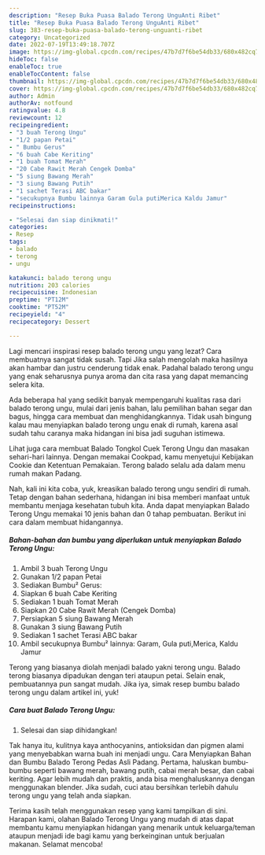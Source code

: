 ```yaml
---
description: "Resep Buka Puasa Balado Terong UnguAnti Ribet"
title: "Resep Buka Puasa Balado Terong UnguAnti Ribet"
slug: 383-resep-buka-puasa-balado-terong-unguanti-ribet
category: Uncategorized
date: 2022-07-19T13:49:18.707Z
image: https://img-global.cpcdn.com/recipes/47b7d7f6be54db33/680x482cq70/balado-terong-ungu-foto-resep-utama.jpg
hideToc: false
enableToc: true
enableTocContent: false
thumbnail: https://img-global.cpcdn.com/recipes/47b7d7f6be54db33/680x482cq70/balado-terong-ungu-foto-resep-utama.jpg
cover: https://img-global.cpcdn.com/recipes/47b7d7f6be54db33/680x482cq70/balado-terong-ungu-foto-resep-utama.jpg
author: Admin
authorAv: notfound
ratingvalue: 4.8
reviewcount: 12
recipeingredient:
- "3 buah Terong Ungu"
- "1/2 papan Petai"
- " Bumbu Gerus"
- "6 buah Cabe Keriting"
- "1 buah Tomat Merah"
- "20 Cabe Rawit Merah Cengek Domba"
- "5 siung Bawang Merah"
- "3 siung Bawang Putih"
- "1 sachet Terasi ABC bakar"
- "secukupnya Bumbu lainnya Garam Gula putiMerica Kaldu Jamur"
recipeinstructions:

- "Selesai dan siap dinikmati!"
categories:
- Resep
tags:
- balado
- terong
- ungu

katakunci: balado terong ungu 
nutrition: 203 calories
recipecuisine: Indonesian
preptime: "PT12M"
cooktime: "PT52M"
recipeyield: "4"
recipecategory: Dessert

---
```



Lagi mencari inspirasi resep balado terong ungu yang lezat? Cara membuatnya sangat tidak susah. Tapi Jika salah mengolah maka hasilnya akan hambar dan justru cenderung tidak enak. Padahal balado terong ungu yang enak seharusnya punya aroma dan cita rasa yang dapat memancing selera kita.


Ada beberapa hal yang sedikit banyak mempengaruhi kualitas rasa dari balado terong ungu, mulai dari jenis bahan, lalu pemilihan bahan segar dan bagus, hingga cara membuat dan menghidangkannya. Tidak usah bingung kalau mau menyiapkan balado terong ungu enak di rumah, karena asal sudah tahu caranya maka hidangan ini bisa jadi suguhan istimewa.

Lihat juga cara membuat Balado Tongkol Cuek Terong Ungu dan masakan sehari-hari lainnya. Dengan memakai Cookpad, kamu menyetujui Kebijakan Cookie dan Ketentuan Pemakaian. Terong balado selalu ada dalam menu rumah makan Padang.


Nah, kali ini kita coba, yuk, kreasikan balado terong ungu sendiri di rumah. Tetap dengan bahan sederhana, hidangan ini bisa memberi manfaat untuk membantu menjaga kesehatan tubuh kita. Anda dapat menyiapkan Balado Terong Ungu memakai 10 jenis bahan dan 0 tahap pembuatan. Berikut ini cara dalam membuat hidangannya.

<!--inarticleads1-->

##### Bahan-bahan dan bumbu yang diperlukan untuk menyiapkan Balado Terong Ungu:

1. Ambil 3 buah Terong Ungu
1. Gunakan 1/2 papan Petai
1. Sediakan  Bumbu² Gerus:
1. Siapkan 6 buah Cabe Keriting
1. Sediakan 1 buah Tomat Merah
1. Siapkan 20 Cabe Rawit Merah (Cengek Domba)
1. Persiapkan 5 siung Bawang Merah
1. Gunakan 3 siung Bawang Putih
1. Sediakan 1 sachet Terasi ABC bakar
1. Ambil secukupnya Bumbu² lainnya: Garam, Gula puti,Merica, Kaldu Jamur


Terong yang biasanya diolah menjadi balado yakni terong ungu. Balado terong biasanya dipadukan dengan teri ataupun petai. Selain enak, pembuatannya pun sangat mudah. Jika iya, simak resep bumbu balado terong ungu dalam artikel ini, yuk! 

<!--inarticleads2-->

##### Cara buat Balado Terong Ungu:


1. Selesai dan siap dihidangkan!

Tak hanya itu, kulitnya kaya anthocyanins, antioksidan dan pigmen alami yang menyebabkan warna buah ini menjadi ungu. Cara Menyiapkan Bahan dan Bumbu Balado Terong Pedas Asli Padang. Pertama, haluskan bumbu-bumbu seperti bawang merah, bawang putih, cabai merah besar, dan cabai keriting. Agar lebih mudah dan praktis, anda bisa menghaluskannya dengan menggunakan blender. Jika sudah, cuci atau bersihkan terlebih dahulu terong ungu yang telah anda siapkan. 

Terima kasih telah menggunakan resep yang kami tampilkan di sini. Harapan kami, olahan Balado Terong Ungu yang mudah di atas dapat membantu kamu menyiapkan hidangan yang menarik untuk keluarga/teman ataupun menjadi ide bagi kamu yang berkeinginan untuk berjualan makanan. Selamat mencoba!
